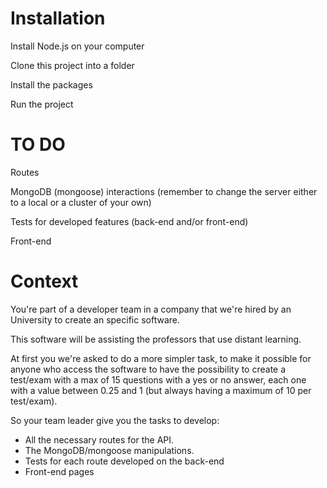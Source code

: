 # Installation
Install Node.js on your computer

Clone this project into a folder

Install the packages

Run the project

# TO DO
Routes

MongoDB (mongoose) interactions (remember to change the server either to a local or a cluster of your own)

Tests for developed features (back-end and/or front-end)

Front-end

# Context
You're part of a developer team in a company that we're hired by an University to create an specific software.

This software will be assisting the professors that use distant learning.

At first you we're asked to do a more simpler task, to make it possible for anyone who access the software to have the possibility to create a test/exam with a max of 15 questions with a yes or no answer, each one with a value between 0.25 and 1 (but always having a maximum of 10 per test/exam).

So your team leader give you the tasks to develop:
- All the necessary routes for the API.
- The MongoDB/mongoose manipulations.
- Tests for each route developed on the back-end
- Front-end pages
